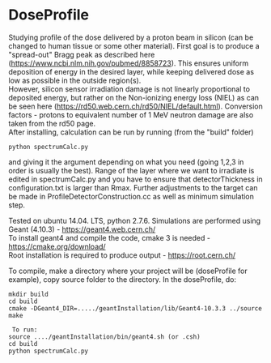 # DoseProfile
 Studying profile of the dose delivered by a proton beam in silicon (can be changed to human tissue or some other material).
 First goal is to produce a "spread-out" Bragg peak as described here (https://www.ncbi.nlm.nih.gov/pubmed/8858723). This ensures uniform deposition
 of energy in the desired layer, while keeping delivered dose as low as possible in the outside region(s).  
 However, silicon sensor irradiation damage is not linearly proportional to deposited energy, but rather on the Non-ionizing energy loss
 (NIEL) as can be seen here (https://rd50.web.cern.ch/rd50/NIEL/default.html). Conversion factors - protons to equivalent number of 1 MeV neutron damage
 are also taken from the rd50 page.  
 After installing, calculation can be run by running (from the "build" folder)
 ```
 python spectrumCalc.py
```
and giving it the argument depending on what you need (going 1,2,3 in order is usually the best).
Range of the layer where we want to irradiate is  edited in spectrumCalc.py and you have to ensure that detectorThickness in configuration.txt is larger than Rmax.
Further adjustments to the target can be made in ProfileDetectorConstruction.cc as well as minimum simulation step.


Tested on ubuntu 14.04. LTS, python 2.7.6. 
Simulations are performed using Geant (4.10.3)            - https://geant4.web.cern.ch/  
To install geant4 and compile the code, cmake 3 is needed - https://cmake.org/download/    
Root installation is required to produce output           - https://root.cern.ch/  
 
To compile, make a directory where your project will be (doseProfile for example), copy source folder to the directory. In the doseProfile, do:
```
mkdir build
cd build  
cmake -DGeant4_DIR=...../geantInstallation/lib/Geant4-10.3.3 ../source  
make  
 
 To run:    
source ..../geantInstallation/bin/geant4.sh (or .csh)
cd build
python spectrumCalc.py
           

